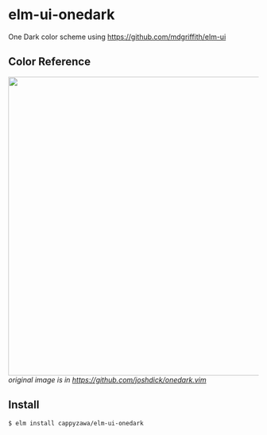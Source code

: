 # elm-ui-onedark
One Dark color scheme using https://github.com/mdgriffith/elm-ui

## Color Reference
<img src="https://raw.githubusercontent.com/joshdick/onedark.vim/master/img/color_reference.png" width="600px"><br> 
*original image is in https://github.com/joshdick/onedark.vim*

## Install
```bash
$ elm install cappyzawa/elm-ui-onedark
```


